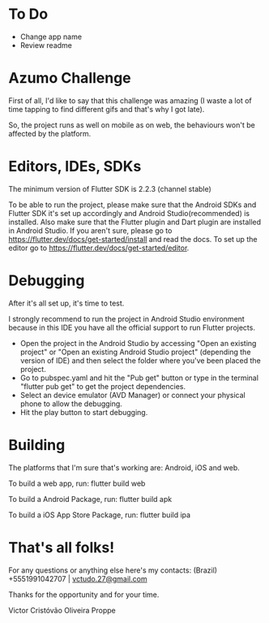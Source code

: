 # To Do

- Change app name
- Review readme

# Azumo Challenge

First of all, I'd like to say that this challenge was amazing (I waste a lot of time tapping to find different gifs and that's why I got late).

So, the project runs as well on mobile as on web, the behaviours won't be affected by the platform.

# Editors, IDEs, SDKs

The minimum version of Flutter SDK is 2.2.3 (channel stable)

To be able to run the project, please make sure that the Android SDKs and Flutter SDK it's set up accordingly and Android Studio(recommended) is installed.
Also make sure that the Flutter plugin and Dart plugin are installed in Android Studio.
If you aren't sure, please go to https://flutter.dev/docs/get-started/install and read the docs.
To set up the editor go to https://flutter.dev/docs/get-started/editor.

# Debugging

After it's all set up, it's time to test.

I strongly recommend to run the project in Android Studio environment because in this IDE you have all the official support to run Flutter projects.

* Open the project in the Android Studio by accessing "Open an existing project" or "Open an existing Android Studio project" (depending the version of IDE) and then select the folder where you've been placed the project.
* Go to pubspec.yaml and hit the "Pub get" button or type in the terminal "flutter pub get" to get the project dependencies.
* Select an device emulator (AVD Manager) or connect your physical phone to allow the debugging.
* Hit the play button to start debugging. 

# Building

The platforms that I'm sure that's working are: Android, iOS and web.

To build a web app, run:
flutter build web

To build a Android Package, run:
flutter build apk

To build a iOS App Store Package, run:
flutter build ipa

# That's all folks!

For any questions or anything else here's my contacts:
(Brazil) +5551991042707 | vctudo.27@gmail.com

Thanks for the opportunity and for your time.

 Victor Cristóvão Oliveira Proppe
